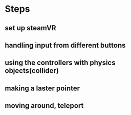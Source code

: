 # Steps

## set up steamVR

## handling input from different buttons

## using the controllers with physics objects(collider)

## making a laster pointer

## moving around, teleport
